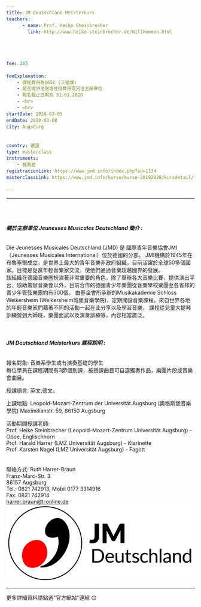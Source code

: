 ```yaml
---
title: JM Deutschland Meisterkurs
teachers:
      - name: Prof. Heike Steinbrecher 
        link: http://www.heike-steinbrecher.de/Willkommen.html




fee: 165

feeExplanation: 
    - 課程費用為165€ (三堂課)
    - 是否提供住宿或住宿費用需另洽主辦單位
    - 報名截止日期為 31.01.2020    
    - <br>
    - <hr>
startDate: 2020-03-05
endDate: 2020-03-08
city: Augsburg
      

country: 德國
type: masterclass
instruments:
    - 雙簧管
registrationLink: https://www.jmd.info/index.php?id=1134
masterclassLink: https://www.jmd.info/kurse/kurse-20192020/kursdetail/?tx_mnmevents_pi2%5Beventid%5D=455&tx_mnmevents_pi2%5Bback%5D=136&cHash=dc04972c8a1c4ed4a7e909528c928cca    
    
---
```

<hr>
<br>
<br>

###### __關於主辦單位 Jeunesses Musicales Deutschland 簡介 :__<br> 

Die Jeunesses Musicales Deutschland (JMD) 是 國際青年音樂協會JMI（Jeunesses Musicales International）位於德國的分部。
JMI機構於1945年在布魯塞爾成立，是世界上最大的青年音樂非政府組織，目前活躍於全球50多個國家。目標是促進年輕音樂家交流，使他們通過音樂超越國界的發展。<br>
該組織在德國音樂圈扮演著非常重要的角色，除了舉辦各大音樂比賽，提供演出平台，協助籌辦音樂會以外，目前合作的德國青少年樂團從音樂學校樂團至各省邦的青少年管弦樂團約有300個。
由基金會所承辦的Musikakademie Schloss Weikersheim (Weikersheim城堡音樂學院)，定期開設音樂課程，來自世界各地的年輕音樂家們藉著不同的活動一起在此分享以及學習音樂，
課程從兒童大提琴訓練營到大師班，樂團面試以及演奏訓練等，內容相當廣泛。
<br>
<br>
<br>

###### __JM Deutschland Meisterkurs 課程說明 :__<br>  
 
 報名對象: 音樂系學生或有演奏基礎的學生<br>
  每位學員在課程期間有3節個別課，被授課曲目可自選獨奏作品，樂團片段或音樂會曲目。 
  
  授課語言: 英文,德文。<br>
  
  
  上課地點: Leopold-Mozart-Zentrum der Universität Augsburg (奧格斯堡音樂學院)
        Maximilianstr. 59, 86150 Augsburg<br>
  
  
  活動期間授課老師:<br>
  Prof. Heike Steinbrecher (Leopold-Mozart-Zentrum Universität Augsburg) - Oboe, Englischhorn<br>
  Prof. Harald Harrer (LMZ Universität Augsburg) - Klarinette<br>
  Prof. Karsten Nagel (LMZ Universität Augsburg) - Fagott<br>   
 <br>
 聯絡方式:
 Ruth Harrer-Braun<br>
 Franz-Marc-Str. 3<br>
 86157 Augsburg<br>
 Tel.: 0821 742913, Mobil 0177 3314916<br>
 Fax: 0821 742914<br>
 harrer.braun@t-online.de<br>
<img src="../assets/img/jnd.jpg" class="img-fluid" alt="...">
<br>
<hr>
更多詳細資料請點選"官方網站"連結 😊
